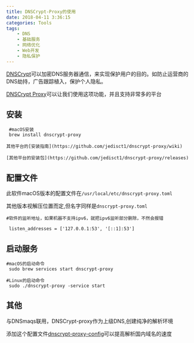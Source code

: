 ```yaml
---
title: DNSCrypt-Proxy的使用
date: 2018-04-11 3:36:15
categories: Tools
tags:
    - DNS
    - 基础服务
    - 网络优化
    - Web开发
    - 隐私保护
---
```


[DNSCrypt](https://zh.wikipedia.org/zh-hans/DNSCrypt)可以加密DNS服务器通信，来实现保护用户的目的。如防止运营商的DNS劫持，广告跟踪植入，保护个人隐私。

[DNSCrypt Proxy](https://github.com/jedisct1/dnscrypt-proxy)可以让我们使用这项功能，并且支持非常多的平台
<!--more-->
## 安装
```
 #macOS安装
 brew install dnscrypt-proxy

其他平台的[安装指南](https://github.com/jedisct1/dnscrypt-proxy/wiki)

[其他平台的安装包](https://github.com/jedisct1/dnscrypt-proxy/releases)
```
## 配置文件

此软件macOS版本的配置文件在``/usr/local/etc/dnscrypt-proxy.toml``

其他版本视解压位置而定,但名字同样是``dnscrypt-proxy.toml``
```
#软件的监听地址，如果机器不支持ipv6，就把ipv6监听部分删除，不然会报错

 listen_addresses = ['127.0.0.1:53', '[::1]:53']
```

## 启动服务
```
#macOS的启动命令
 sudo brew services start dnscrypt-proxy

#Linux的启动命令
 sudo ./dnscrypt-proxy -service start
```
## 其他
 与DNSmaqs联用，DNSCrypt-proxy作为上级DNS,创建纯净的解析环境

 添加这个配置文件[dnscrypt-proxy-config](https://github.com/CNMan/dnscrypt-proxy-config)可以提高解析国内域名的速度
